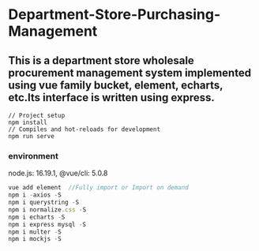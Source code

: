 # Department-Store-Purchasing-Management
## This is a department store wholesale procurement management system implemented using vue family bucket, element, echarts, etc.Its interface is written using express.

```
// Project setup
npm install
// Compiles and hot-reloads for development
npm run serve
```


### environment 

node.js: 16.19.1, @vue/cli: 5.0.8

```js
vue add element  //Fully import or Import on demand
npm i -axios -S
npm i querystring -S
npm i normalize.css -S
npm i echarts -S
npm i express mysql -S
npm i multer -S
npm i mockjs -S
```



